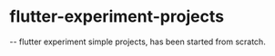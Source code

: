# flutter-experiment-projects
-- flutter experiment simple projects, has been started from scratch.
